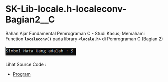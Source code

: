 # SK-Lib-locale.h-localeconv-Bagian2__C
Bahan Ajar Fundamental Pemrograman C - Studi Kasus; Memahami Function <code><b>localeconv()</code></b> pada library <code><b>&lt;locale.h></code></b> di Pemrograman C (Bagian 2)<br><br>
<img src="https://github.com/RizkyKhapidsyah/SK-Lib-locale.h-localeconv-Bagian2__C/blob/master/SK-Lib-locale.h-localeconv-Bagian2__C/result/001.PNG"><br><br>
Lihat Source Code : <br>
- <a href="https://github.com/RizkyKhapidsyah/SK-Lib-locale.h-localeconv-Bagian2__C/blob/master/SK-Lib-locale.h-localeconv-Bagian2__C/Source.c">Program</a>
